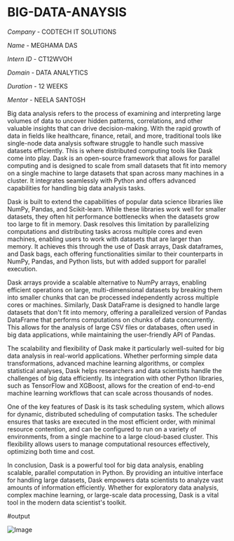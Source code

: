 # BIG-DATA-ANAYSIS

*Company* - CODTECH IT SOLUTIONS

*Name* - MEGHAMA DAS

*Intern ID* - CT12WVOH

*Domain* - DATA ANALYTICS

*Duration* - 12 WEEKS

*Mentor* - NEELA SANTOSH

Big data analysis refers to the process of examining and interpreting large volumes of data to uncover hidden patterns, correlations, and other valuable insights that can drive decision-making. With the rapid growth of data in fields like healthcare, finance, retail, and more, traditional tools like single-node data analysis software struggle to handle such massive datasets efficiently. This is where distributed computing tools like Dask come into play. Dask is an open-source framework that allows for parallel computing and is designed to scale from small datasets that fit into memory on a single machine to large datasets that span across many machines in a cluster. It integrates seamlessly with Python and offers advanced capabilities for handling big data analysis tasks.

Dask is built to extend the capabilities of popular data science libraries like NumPy, Pandas, and Scikit-learn. While these libraries work well for smaller datasets, they often hit performance bottlenecks when the datasets grow too large to fit in memory. Dask resolves this limitation by parallelizing computations and distributing tasks across multiple cores and even machines, enabling users to work with datasets that are larger than memory. It achieves this through the use of Dask arrays, Dask dataframes, and Dask bags, each offering functionalities similar to their counterparts in NumPy, Pandas, and Python lists, but with added support for parallel execution.

Dask arrays provide a scalable alternative to NumPy arrays, enabling efficient operations on large, multi-dimensional datasets by breaking them into smaller chunks that can be processed independently across multiple cores or machines. Similarly, Dask DataFrame is designed to handle large datasets that don't fit into memory, offering a parallelized version of Pandas DataFrame that performs computations on chunks of data concurrently. This allows for the analysis of large CSV files or databases, often used in big data applications, while maintaining the user-friendly API of Pandas.

The scalability and flexibility of Dask make it particularly well-suited for big data analysis in real-world applications. Whether performing simple data transformations, advanced machine learning algorithms, or complex statistical analyses, Dask helps researchers and data scientists handle the challenges of big data efficiently. Its integration with other Python libraries, such as TensorFlow and XGBoost, allows for the creation of end-to-end machine learning workflows that can scale across thousands of nodes.

One of the key features of Dask is its task scheduling system, which allows for dynamic, distributed scheduling of computation tasks. The scheduler ensures that tasks are executed in the most efficient order, with minimal resource contention, and can be configured to run on a variety of environments, from a single machine to a large cloud-based cluster. This flexibility allows users to manage computational resources effectively, optimizing both time and cost.

In conclusion, Dask is a powerful tool for big data analysis, enabling scalable, parallel computation in Python. By providing an intuitive interface for handling large datasets, Dask empowers data scientists to analyze vast amounts of information efficiently. Whether for exploratory data analysis, complex machine learning, or large-scale data processing, Dask is a vital tool in the modern data scientist's toolkit.

#output

![Image](https://github.com/user-attachments/assets/16b59815-7cab-47dd-b0d9-8418c4e17634)
